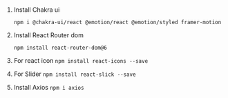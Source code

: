 
### 
1. Install Chakra ui 

      `npm i @chakra-ui/react @emotion/react @emotion/styled framer-motion`

2. Install React Router dom

      ` npm install react-router-dom@6 `

3. For react icon
      ` npm install react-icons --save `

4. For Slider 
      ` npm install react-slick --save `

5. Install Axios 
      `npm i axios `

